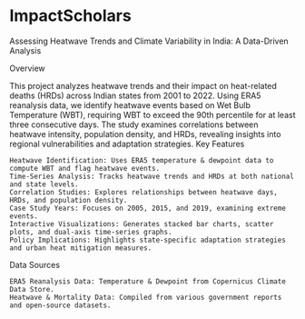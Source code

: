 # ImpactScholars
Assessing Heatwave Trends and Climate Variability in India: A Data-Driven Analysis 

Overview

This project analyzes heatwave trends and their impact on heat-related deaths (HRDs) across Indian states from 2001 to 2022. Using ERA5 reanalysis data, we identify heatwave events based on Wet Bulb Temperature (WBT), requiring WBT to exceed the 90th percentile for at least three consecutive days. The study examines correlations between heatwave intensity, population density, and HRDs, revealing insights into regional vulnerabilities and adaptation strategies.
Key Features

    Heatwave Identification: Uses ERA5 temperature & dewpoint data to compute WBT and flag heatwave events.
    Time-Series Analysis: Tracks heatwave trends and HRDs at both national and state levels.
    Correlation Studies: Explores relationships between heatwave days, HRDs, and population density.
    Case Study Years: Focuses on 2005, 2015, and 2019, examining extreme events.
    Interactive Visualizations: Generates stacked bar charts, scatter plots, and dual-axis time-series graphs.
    Policy Implications: Highlights state-specific adaptation strategies and urban heat mitigation measures.

Data Sources

    ERA5 Reanalysis Data: Temperature & Dewpoint from Copernicus Climate Data Store.
    Heatwave & Mortality Data: Compiled from various government reports and open-source datasets.